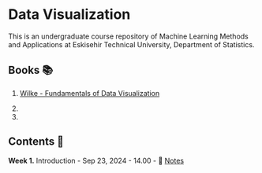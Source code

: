 # Data Visualization

This is an undergraduate course repository of Machine Learning Methods and Applications at Eskisehir Technical University, Department of Statistics.


## Books 📚

1. [Wilke - Fundamentals of Data Visualization](https://clauswilke.com/dataviz/)

2.   

3.  


## Contents 📂

**Week 1.** Introduction - Sep 23, 2024 - 14.00 - 📖 [Notes](https://github.com/mcavs/ESTUStat_2024Fall_DataVisualization/blob/main/DataViz_202425Fall_Week1.pdf)

